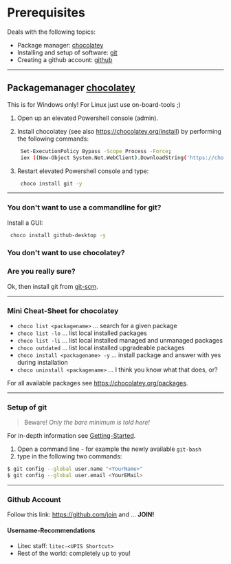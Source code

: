 # Prerequisites

Deals with the following topics:

- Package manager: [chocolatey](https://chocolatey.org/install)
- Installing and setup of software: [git](https://chocolatey.org/packages/git)
- Creating a github account: [github](https://github.com/join)

---
<!-- .slide: class="left" -->
## Packagemanager [chocolatey](https://chocolatey.org)

This is for Windows only! For Linux just use on-board-tools ;)

1. Open up an elevated Powershell console (admin).
1. Install chocolatey (see also <https://chocolatey.org/install>) by performing the following commands:

   ```bash
    Set-ExecutionPolicy Bypass -Scope Process -Force;
    iex ((New-Object System.Net.WebClient).DownloadString('https://chocolatey.org/install.ps1'))
   ```

1. Restart elevated Powershell console and type:

   ```bash
    choco install git -y
   ```

---
<!-- .slide: class="left" -->
### You don't want to use a commandline for git?

Install a GUI:

  ```bash
   choco install github-desktop -y
  ```

### You don't want to use chocolatey? 

### Are you really sure?

Ok, then install git from [git-scm](https://git-scm.com/download/win).

---
<!-- .slide: class="left" -->
### Mini Cheat-Sheet for chocolatey

- `choco list <packagename>` ... search for a given package
- `choco list -lo` ... list local installed packages
- `choco list -li` ... list local installed managed and unmanaged packages
- `choco outdated` ... list local installed upgradeable packages
- `choco install <packagename> -y` ... install package and answer with yes during installation
- `choco uninstall <packagename>`  ... I think you know what that does, or?

For all available packages see <https://chocolatey.org/packages>.

---
<!-- .slide: class="left" -->
### Setup of git

> Beware! *Only the bare minimum is told here!*

For in-depth information see [Getting-Started](https://git-scm.com/book/en/v2/Getting-Started-First-Time-Git-Setup).

1. Open a command line - for example the newly available `git-bash`
1. type in the following two commands:

```bash
$ git config --global user.name "<YourName>"
$ git config --global user.email <YourEMail>
```

---
<!-- .slide: class="left" -->
### Github Account

Follow this link: <https://github.com/join> and ... **JOIN!**

#### Username-Recommendations

- Litec staff: `litec-<UPIS Shortcut>`
- Rest of the world: completely up to you!
